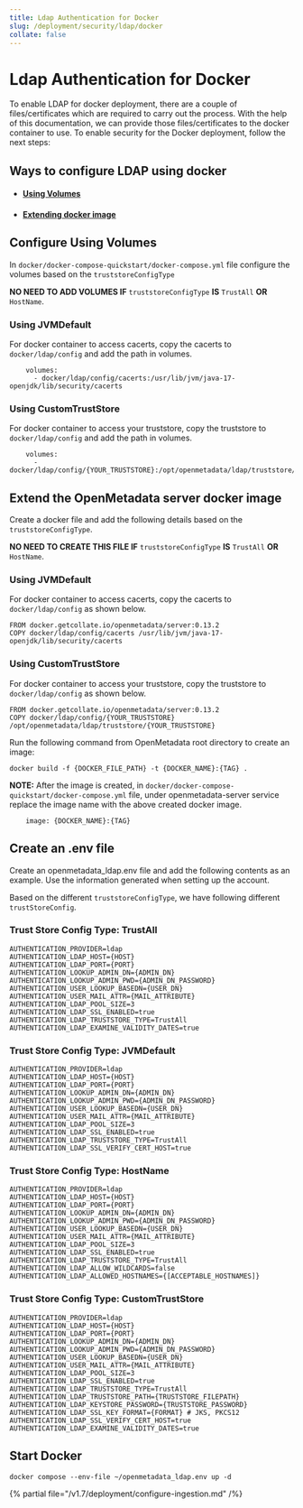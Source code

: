 ```yaml
---
title: Ldap Authentication for Docker
slug: /deployment/security/ldap/docker
collate: false
---
```


# Ldap Authentication for Docker

To enable LDAP for docker deployment, there are a couple of files/certificates which are required to carry out the process.
With the help of this documentation, we can provide those files/certificates to the docker container to use.
To enable security for the Docker deployment, follow the next steps:

## Ways to configure LDAP using docker
* #### [**Using Volumes**](#configure-using-volumes)
* #### [**Extending docker image**](#extend-the-openmetadata-server-docker-image)

## Configure Using Volumes
In `docker/docker-compose-quickstart/docker-compose.yml` file configure the volumes based on the `truststoreConfigType`

**NO NEED TO ADD VOLUMES IF** `truststoreConfigType` **IS** `TrustAll` **OR** `HostName`.

### **Using JVMDefault**
For docker container to access cacerts, copy the cacerts to `docker/ldap/config` and add the path in volumes.
```shell
    volumes:
      - docker/ldap/config/cacerts:/usr/lib/jvm/java-17-openjdk/lib/security/cacerts
```

### **Using CustomTrustStore**
For docker container to access your truststore, copy the truststore to `docker/ldap/config` and add the path in volumes.
```shell
    volumes:
      - docker/ldap/config/{YOUR_TRUSTSTORE}:/opt/openmetadata/ldap/truststore/{YOUR_TRUSTSTORE}
```
## Extend the OpenMetadata server docker image

Create a docker file and add the following details based on the `truststoreConfigType`.


**NO NEED TO CREATE THIS FILE IF** `truststoreConfigType` **IS** `TrustAll` **OR** `HostName`.
### **Using JVMDefault**
   For docker container to access cacerts, copy the cacerts to `docker/ldap/config` as shown below.
```shell
FROM docker.getcollate.io/openmetadata/server:0.13.2
COPY docker/ldap/config/cacerts /usr/lib/jvm/java-17-openjdk/lib/security/cacerts
```

### **Using CustomTrustStore**
   For docker container to access your truststore, copy the truststore to `docker/ldap/config` as shown below.
```shell
FROM docker.getcollate.io/openmetadata/server:0.13.2
COPY docker/ldap/config/{YOUR_TRUSTSTORE} /opt/openmetadata/ldap/truststore/{YOUR_TRUSTSTORE}
```

Run the following command from OpenMetadata root directory to create an image:
```text
docker build -f {DOCKER_FILE_PATH} -t {DOCKER_NAME}:{TAG} .
```
**NOTE:** After the image is created, in `docker/docker-compose-quickstart/docker-compose.yml` file, under openmetadata-server service replace the image name with the above created docker image.
```shell
    image: {DOCKER_NAME}:{TAG}
```

## Create an .env file

Create an openmetadata_ldap.env file and add the following contents as an example. Use the information generated when setting up the account.

Based on the different `truststoreConfigType`, we have following different `trustStoreConfig`.

### Trust Store Config Type: TrustAll

```shell
AUTHENTICATION_PROVIDER=ldap
AUTHENTICATION_LDAP_HOST={HOST}
AUTHENTICATION_LDAP_PORT={PORT}
AUTHENTICATION_LOOKUP_ADMIN_DN={ADMIN_DN}
AUTHENTICATION_LOOKUP_ADMIN_PWD={ADMIN_DN_PASSWORD}
AUTHENTICATION_USER_LOOKUP_BASEDN={USER_DN}
AUTHENTICATION_USER_MAIL_ATTR={MAIL_ATTRIBUTE}
AUTHENTICATION_LDAP_POOL_SIZE=3
AUTHENTICATION_LDAP_SSL_ENABLED=true
AUTHENTICATION_LDAP_TRUSTSTORE_TYPE=TrustAll
AUTHENTICATION_LDAP_EXAMINE_VALIDITY_DATES=true
```

### Trust Store Config Type: JVMDefault

```shell
AUTHENTICATION_PROVIDER=ldap
AUTHENTICATION_LDAP_HOST={HOST}
AUTHENTICATION_LDAP_PORT={PORT}
AUTHENTICATION_LOOKUP_ADMIN_DN={ADMIN_DN}
AUTHENTICATION_LOOKUP_ADMIN_PWD={ADMIN_DN_PASSWORD}
AUTHENTICATION_USER_LOOKUP_BASEDN={USER_DN}
AUTHENTICATION_USER_MAIL_ATTR={MAIL_ATTRIBUTE}
AUTHENTICATION_LDAP_POOL_SIZE=3
AUTHENTICATION_LDAP_SSL_ENABLED=true
AUTHENTICATION_LDAP_TRUSTSTORE_TYPE=TrustAll
AUTHENTICATION_LDAP_SSL_VERIFY_CERT_HOST=true
```

### Trust Store Config Type: HostName

```shell
AUTHENTICATION_PROVIDER=ldap
AUTHENTICATION_LDAP_HOST={HOST}
AUTHENTICATION_LDAP_PORT={PORT}
AUTHENTICATION_LOOKUP_ADMIN_DN={ADMIN_DN}
AUTHENTICATION_LOOKUP_ADMIN_PWD={ADMIN_DN_PASSWORD}
AUTHENTICATION_USER_LOOKUP_BASEDN={USER_DN}
AUTHENTICATION_USER_MAIL_ATTR={MAIL_ATTRIBUTE}
AUTHENTICATION_LDAP_POOL_SIZE=3
AUTHENTICATION_LDAP_SSL_ENABLED=true
AUTHENTICATION_LDAP_TRUSTSTORE_TYPE=TrustAll
AUTHENTICATION_LDAP_ALLOW_WILDCARDS=false
AUTHENTICATION_LDAP_ALLOWED_HOSTNAMES={[ACCEPTABLE_HOSTNAMES]}
```

### Trust Store Config Type: CustomTrustStore

```shell
AUTHENTICATION_PROVIDER=ldap
AUTHENTICATION_LDAP_HOST={HOST}
AUTHENTICATION_LDAP_PORT={PORT}
AUTHENTICATION_LOOKUP_ADMIN_DN={ADMIN_DN}
AUTHENTICATION_LOOKUP_ADMIN_PWD={ADMIN_DN_PASSWORD}
AUTHENTICATION_USER_LOOKUP_BASEDN={USER_DN}
AUTHENTICATION_USER_MAIL_ATTR={MAIL_ATTRIBUTE}
AUTHENTICATION_LDAP_POOL_SIZE=3
AUTHENTICATION_LDAP_SSL_ENABLED=true
AUTHENTICATION_LDAP_TRUSTSTORE_TYPE=TrustAll
AUTHENTICATION_LDAP_TRUSTSTORE_PATH={TRUSTSTORE_FILEPATH}
AUTHENTICATION_LDAP_KEYSTORE_PASSWORD={TRUSTSTORE_PASSWORD}
AUTHENTICATION_LDAP_SSL_KEY_FORMAT={FORMAT} # JKS, PKCS12
AUTHENTICATION_LDAP_SSL_VERIFY_CERT_HOST=true
AUTHENTICATION_LDAP_EXAMINE_VALIDITY_DATES=true
```

## Start Docker

```commandline
docker compose --env-file ~/openmetadata_ldap.env up -d
```

{% partial file="/v1.7/deployment/configure-ingestion.md" /%}
